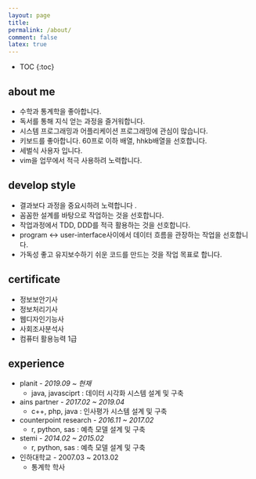 ```yaml
---
layout: page
title:
permalink: /about/
comment: false
latex: true
---
```

* TOC
{:toc}

## about me
* 수학과 통계학을 좋아합니다.
* 독서를 통해 지식 얻는 과정을 즐거워합니다.
* 시스템 프로그래밍과 어플리케이션 프로그래밍에 관심이 많습니다.
* 키보드를 좋아합니다. 60프로 이하 배열, hhkb배열을 선호합니다. 
* 세벌식 사용자 입니다.
* vim을 업무에서 적극 사용하려 노력합니다.

## develop style
* 결과보다 과정을 중요시하려 노력합니다 .
* 꼼꼼한 설계를 바탕으로 작업하는 것을 선호합니다.
* 작업과정에서 TDD, DDD를 적극 활용하는 것을 선호합니다.
* program <-> user-interface사이에서 데이터 흐름을 관장하는 작업을 선호합니다.
* 가독성 좋고 유지보수하기 쉬운 코드를 만드는 것을 작업 목표로 합니다.

## certificate
- 정보보안기사
- 정보처리기사
- 웹디자인기능사
- 사회조사분석사
- 컴퓨터 활용능력 1급

## experience
- planit - *2019.09 ~ 현재*
    - java, javasciprt : 데이터 시각화 시스템 설계 및 구축
- ains partner - *2017.02 ~ 2019.04*
    - c++, php, java : 인사평가 시스템 설계 및 구축
- counterpoint research - *2016.11 ~ 2017.02*
    - r, python, sas : 예측 모델 설계 및 구축
- stemi - *2014.02 ~ 2015.02*
    - r, python, sas : 예측 모델 설계 및 구축
- 인하대학교 - 2007.03 ~ 2013.02 
    - 통계학 학사

